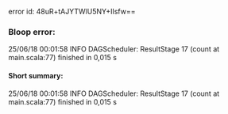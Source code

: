 error id: 48uR+tAJYTWlU5NY+IIsfw==
### Bloop error:

25/06/18 00:01:58 INFO DAGScheduler: ResultStage 17 (count at main.scala:77) finished in 0,015 s
#### Short summary: 

25/06/18 00:01:58 INFO DAGScheduler: ResultStage 17 (count at main.scala:77) finished in 0,015 s